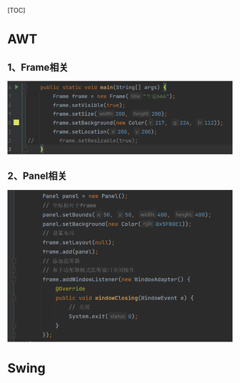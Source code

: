 [TOC]

# AWT





## 1、Frame相关

![image-20230701172521046](Swing.assets/image-20230701172521046.png) 





## 2、Panel相关

<img src="Swing.assets/image-20230701173819307.png" alt="image-20230701173819307" style="zoom:67%;" /> 







# Swing



















